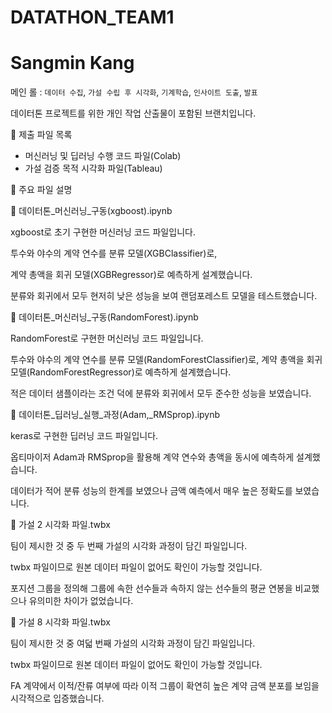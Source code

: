 # DATATHON_TEAM1

Sangmin Kang
===========================================
메인 롤 : `데이터 수집`, `가설 수립 후 시각화`, `기계학습`, `인사이트 도출`, `발표`

데이터톤 프로젝트를 위한 개인 작업 산출물이 포함된 브랜치입니다.



📁 제출 파일 목록

- 머신러닝 및 딥러닝 수행 코드 파일(Colab)
- 가설 검증 목적 시각화 파일(Tableau)


📘 주요 파일 설명

📄 데이터톤_머신러닝_구동(xgboost).ipynb

xgboost로 초기 구현한 머신러닝 코드 파일입니다.

투수와 야수의 계약 연수를 분류 모델(XGBClassifier)로,

계약 총액을 회귀 모델(XGBRegressor)로 예측하게 설계했습니다.

분류와 회귀에서 모두 현저히 낮은 성능을 보여 랜덤포레스트 모델을 테스트했습니다.



📄 데이터톤_머신러닝_구동(RandomForest).ipynb

RandomForest로 구현한 머신러닝 코드 파일입니다.

투수와 야수의 계약 연수를 분류 모델(RandomForestClassifier)로,
계약 총액을 회귀 모델(RandomForestRegressor)로 예측하게 설계했습니다.

적은 데이터 샘플이라는 조건 덕에 분류와 회귀에서 모두 준수한 성능을 보였습니다.



📄 데이터톤_딥러닝_실행_과정(Adam,_RMSprop).ipynb

keras로 구현한 딥러닝 코드 파일입니다.

옵티마이저 Adam과 RMSprop을 활용해 계약 연수와 총액을 동시에 예측하게 설계했습니다.

데이터가 적어 분류 성능의 한계를 보였으나 금액 예측에서 매우 높은 정확도를 보였습니다.



📄 가설 2 시각화 파일.twbx

팀이 제시한 것 중 두 번째 가설의 시각화 과정이 담긴 파일입니다.

twbx 파일이므로 원본 데이터 파일이 없어도 확인이 가능할 것입니다.

포지션 그룹을 정의해 그룹에 속한 선수들과 속하지 않는 선수들의 평균 연봉을 비교했으나 유의미한 차이가 없었습니다.



📄 가설 8 시각화 파일.twbx

팀이 제시한 것 중 여덟 번째 가설의 시각화 과정이 담긴 파일입니다.

twbx 파일이므로 원본 데이터 파일이 없어도 확인이 가능할 것입니다.

FA 계약에서 이적/잔류 여부에 따라 이적 그룹이 확연히 높은 계약 금액 분포를 보임을 시각적으로 입증했습니다.
